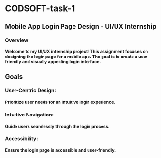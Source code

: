 # CODSOFT-task-1
## Mobile App Login Page Design - UI/UX Internship
### Overview
#### Welcome to my UI/UX internship project! This assignment focuses on designing the login page for a mobile app. The goal is to create a user-friendly and visually appealing login interface.

## Goals
### User-Centric Design: 
#### Prioritize user needs for an intuitive login experience.

### Intuitive Navigation: 
#### Guide users seamlessly through the login process.

### Accessibility: 
#### Ensure the login page is accessible and user-friendly.
